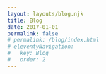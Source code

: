 ```yaml
---
layout: layouts/blog.njk
title: Blog
date: 2017-01-01
permalink: false
# permalink: /blog/index.html
# eleventyNavigation:
#   key: Blog
#   order: 2
---
```

